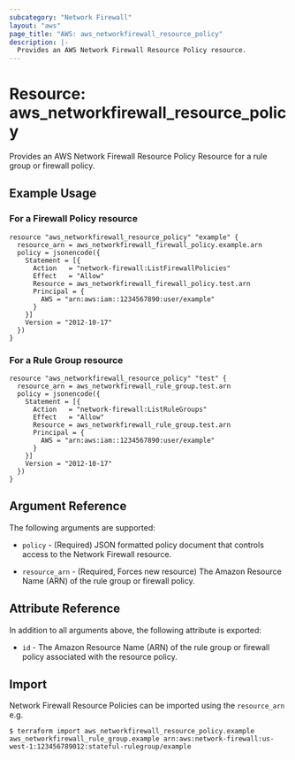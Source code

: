 ```yaml
---
subcategory: "Network Firewall"
layout: "aws"
page_title: "AWS: aws_networkfirewall_resource_policy"
description: |-
  Provides an AWS Network Firewall Resource Policy resource.
---
```


# Resource: aws_networkfirewall_resource_policy

Provides an AWS Network Firewall Resource Policy Resource for a rule group or firewall policy.

## Example Usage

### For a Firewall Policy resource

```hcl
resource "aws_networkfirewall_resource_policy" "example" {
  resource_arn = aws_networkfirewall_firewall_policy.example.arn
  policy = jsonencode({
    Statement = [{
      Action   = "network-firewall:ListFirewallPolicies"
      Effect   = "Allow"
      Resource = aws_networkfirewall_firewall_policy.test.arn
      Principal = {
        AWS = "arn:aws:iam::1234567890:user/example"
      }
    }]
    Version = "2012-10-17"
  })
}
```

### For a Rule Group resource

```hcl
resource "aws_networkfirewall_resource_policy" "test" {
  resource_arn = aws_networkfirewall_rule_group.test.arn
  policy = jsonencode({
    Statement = [{
      Action   = "network-firewall:ListRuleGroups"
      Effect   = "Allow"
      Resource = aws_networkfirewall_rule_group.test.arn
      Principal = {
        AWS = "arn:aws:iam::1234567890:user/example"
      }
    }]
    Version = "2012-10-17"
  })
}
```

## Argument Reference

The following arguments are supported:

* `policy` - (Required) JSON formatted policy document that controls access to the Network Firewall resource.

* `resource_arn` - (Required, Forces new resource) The Amazon Resource Name (ARN) of the rule group or firewall policy.

## Attribute Reference

In addition to all arguments above, the following attribute is exported:

* `id` - The Amazon Resource Name (ARN) of the rule group or firewall policy associated with the resource policy.

## Import

Network Firewall Resource Policies can be imported using the `resource_arn` e.g.

```
$ terraform import aws_networkfirewall_resource_policy.example aws_networkfirewall_rule_group.example arn:aws:network-firewall:us-west-1:123456789012:stateful-rulegroup/example
```
